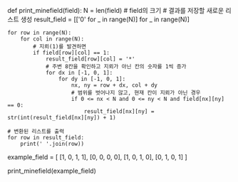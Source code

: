 def print_minefield(field):
    N = len(field)  # field의 크기
    # 결과를 저장할 새로운 리스트 생성
    result_field = [['0' for _ in range(N)] for _ in range(N)]

    for row in range(N):
        for col in range(N):
            # 지뢰(1)를 발견하면
            if field[row][col] == 1:
                result_field[row][col] = '*'
                # 주변 8칸을 확인하고 지뢰가 아닌 칸의 숫자를 1씩 증가
                for dx in [-1, 0, 1]:
                    for dy in [-1, 0, 1]:
                        nx, ny = row + dx, col + dy
                        # 범위를 벗어나지 않고, 현재 칸이 지뢰가 아닌 경우
                        if 0 <= nx < N and 0 <= ny < N and field[nx][ny] == 0:
                            result_field[nx][ny] = str(int(result_field[nx][ny]) + 1)

    # 변환된 리스트를 출력
    for row in result_field:
        print(' '.join(row))



example_field = [
    [1, 0, 1, 1],
    [0, 0, 0, 0],
    [1, 0, 1, 0],
    [0, 1, 0, 1]
]

print_minefield(example_field)